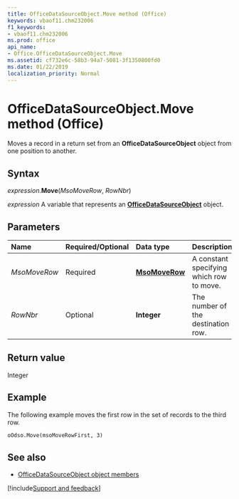 ```yaml
---
title: OfficeDataSourceObject.Move method (Office)
keywords: vbaof11.chm232006
f1_keywords:
- vbaof11.chm232006
ms.prod: office
api_name:
- Office.OfficeDataSourceObject.Move
ms.assetid: cf732e6c-58b3-94a7-5081-3f1350800fd0
ms.date: 01/22/2019
localization_priority: Normal
---
```



# OfficeDataSourceObject.Move method (Office)

Moves a record in a return set from an **OfficeDataSourceObject** object from one position to another.


## Syntax

_expression_.**Move**(_MsoMoveRow_, _RowNbr_)

_expression_ A variable that represents an **[OfficeDataSourceObject](Office.OfficeDataSourceObject.md)** object.


## Parameters

|Name|Required/Optional|Data type|Description|
|:-----|:-----|:-----|:-----|
| _MsoMoveRow_|Required|**[MsoMoveRow](office.msomoverow.md)**|A constant specifying which row to move.|
| _RowNbr_|Optional|**Integer**|The number of the destination row.|

## Return value

Integer


## Example

The following example moves the first row in the set of records to the third row.


```vb
oOdso.Move(msoMoveRowFirst, 3)
```


## See also

- [OfficeDataSourceObject object members](overview/library-reference/officedatasourceobject-members-office.md)




[!include[Support and feedback](~/includes/feedback-boilerplate.md)]